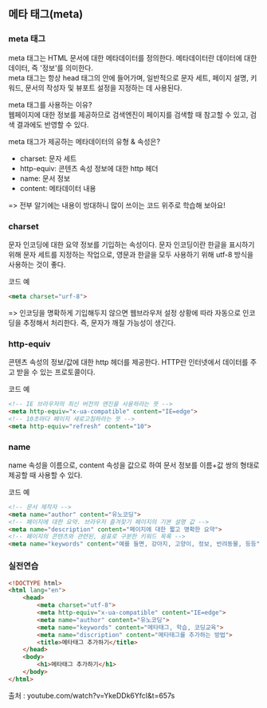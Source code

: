 ## 메타 태그(meta)

### meta 태그
meta 태그는 HTML 문서에 대한 메타데이터를 정의한다.
메타데이터란 데이터에 대한 데이터, 즉 '정보'를 의미한다.  
meta 태그는 항상 head 태그의 안에 들어가며, 일반적으로 문자 세트, 페이지 설명, 키워드, 문서의 작성자 및 뷰포트 설정을 지정하는 데 사용된다.

meta 태그를 사용하는 이유?  
웹페이지에 대한 정보를 제공하므로 검색엔진이 페이지를 검색할 때 참고할 수 있고, 검색 결과에도 반영할 수 있다.

meta 태그가 제공하는 메타데이터의 유형 & 속성은?

- charset: 문자 세트
- http-equiv: 콘텐츠 속성 정보에 대한 http 헤더
- name: 문서 정보
- content: 메타데이터 내용

=> 전부 알기에는 내용이 방대하니 많이 쓰이는 코드 위주로 학습해 보아요!

### charset
문자 인코딩에 대한 요약 정보를 기입하는 속성이다. 문자 인코딩이란 한글을 표시하기 위해 문자 세트를 지정하는 작업으로, 영문과 한글을 모두 사용하기 위해 utf-8 방식을 사용하는 것이 좋다.

코드 예

```html
<meta charset="urf-8">
```

=> 인코딩을 명확하게 기입해두지 않으면 웹브라우저 설정 상황에 따라 자동으로 인코딩을 추정해서 처리한다.
즉, 문자가 깨질 가능성이 생긴다.

### http-equiv
콘텐츠 속성의 정보/값에 대한 http 헤더를 제공한다.
HTTP란 인터넷에서 데이터를 주고 받을 수 있는 프로토콜이다.

코드 예
``` html
<!-- IE 브라우저의 최신 버전의 엔진을 사용하라는 뜻 -->
<meta http-equiv="x-ua-compatible" content="IE=edge">
<!-- 10초마다 페이지 새로고침하라는 뜻 -->
<meta http-equiv="refresh" content="10">
```

### name
name 속성을 이름으로, content 속성을 값으로 하여 문서 정보를 이름+값 쌍의 형태로 제공할 때 사용할 수 있다.

코드 예
``` html
<!-- 문서 제작자 -->
<meta name="author" content="유노코딩">
<!-- 페이지에 대한 요약. 브라우저 즐겨찾기 페이지의 기본 설명 값 -->
<meta name="description" content="페이지에 대한 짧고 명확한 요약">
<!-- 페이지의 콘텐츠와 관련된, 쉼표로 구분한 키워드 목록 -->
<meta name="keywords" content="예를 들면, 강아지, 고양이, 정보, 반려동물, 등등">
```

### 실전연습

``` html
<!DOCTYPE html>
<html lang="en">
    <head>
        <meta charset="utf-8">
        <meta http-equiv="x-ua-compatible" content="IE=edge">
        <meta name="author" content="유노코딩">
        <meta name="keywords" content="메타태그, 학습, 코딩교육">
        <meta name="discription" content="메타태그를 추가하는 방법">
        <title>메타태그 추가하기</title>
    </head>
    <body>
        <h1>메타태그 추가하기</h1>
    </body>
</html>
```
출처 : 
youtube.com/watch?v=YkeDDk6YfcI&t=657s